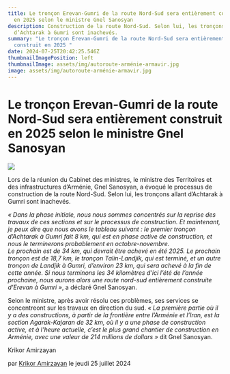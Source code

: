 ```yaml
---
title: Le tronçon Erevan-Gumri de la route Nord-Sud sera entièrement construit
  en 2025 selon le ministre Gnel Sanosyan
description: Construction de la route Nord-Sud. Selon lui, les tronçons allant
  d’Achtarak à Gumri sont inachevés.
summary: "Le tronçon Erevan-Gumri de la route Nord-Sud sera entièrement
  construit en 2025 "
date: 2024-07-25T20:42:25.546Z
thumbnailImagePosition: left
thumbnailImage: assets/img/autoroute-arménie-armavir.jpg
image: assets/img/autoroute-arménie-armavir.jpg
---
```

<!--StartFragment-->

# Le tronçon Erevan-Gumri de la route Nord-Sud sera entièrement construit en 2025 selon le ministre Gnel Sanosyan



![](https://www.armenews.com/IMG/arton118095.jpg)

Lors de la réunion du Cabinet des ministres, le ministre des Territoires et des infrastructures d’Arménie, Gnel Sanosyan, a évoqué le processus de construction de la route Nord-Sud. Selon lui, les tronçons allant d’Achtarak à Gumri sont inachevés.

*« Dans la phase initiale, nous nous sommes concentrés sur la reprise des travaux de ces sections et sur le processus de construction. Et maintenant, je peux dire que nous avons le tableau suivant : le premier tronçon d’Achtarak à Gumri fait 8 km, qui est en phase active de construction, et nous le terminerons probablement en octobre-novembre.\
Le prochain est de 34 km, qui devrait être achevé en été 2025. Le prochain tronçon est de 18,7 km, le tronçon Talin-Landjik, qui est terminé, et un autre tronçon de Landjik à Gumri, d’environ 23 km, qui sera achevé à la fin de cette année. Si nous terminons les 34 kilomètres d’ici l’été de l’année prochaine, nous aurons alors une route nord-sud entièrement construite d’Erevan à Gumri »*, a déclaré Gnel Sanosyan.

Selon le ministre, après avoir résolu ces problèmes, ses services se concentreont sur les travaux en direction du sud. *« La première partie où il y a des constructions, à partir de la frontière entre l’Arménie et l’Iran, est la section Agarak-Kajaran de 32 km, où il y a une phase de construction active, et à l’heure actuelle, c’est le plus grand chantier de construction en Arménie, avec une valeur de 214 millions de dollars »* dit Gnel Sanosyan.

Krikor Amirzayan

par [Krikor Amirzayan](https://www.armenews.com/spip.php?page=auteur&id_auteur=33) le jeudi 25 juillet 2024

<!--EndFragment-->